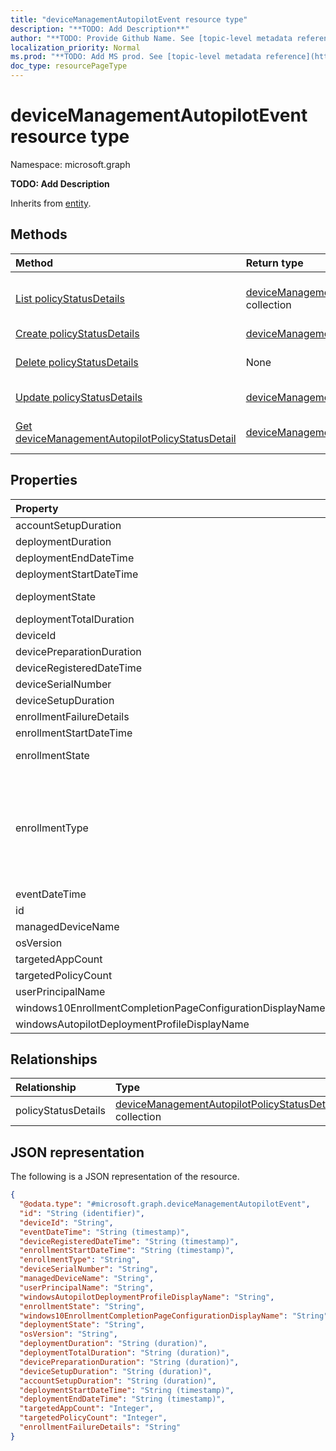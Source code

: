 ```yaml
---
title: "deviceManagementAutopilotEvent resource type"
description: "**TODO: Add Description**"
author: "**TODO: Provide Github Name. See [topic-level metadata reference](https://msgo.azurewebsites.net/add/document/guidelines/metadata.html#topic-level-metadata)**"
localization_priority: Normal
ms.prod: "**TODO: Add MS prod. See [topic-level metadata reference](https://msgo.azurewebsites.net/add/document/guidelines/metadata.html#topic-level-metadata)**"
doc_type: resourcePageType
---
```


# deviceManagementAutopilotEvent resource type


Namespace: microsoft.graph

**TODO: Add Description**


Inherits from [entity](../resources/entity.md).

## Methods
|Method|Return type|Description|
|:---|:---|:---|
|[List policyStatusDetails](../api/devicemanagementautopilotevent-list-policystatusdetails.md)|[deviceManagementAutopilotPolicyStatusDetail](../resources/devicemanagementautopilotpolicystatusdetail.md) collection|Get the deviceManagementAutopilotPolicyStatusDetails from the policyStatusDetails navigation property.|
|[Create policyStatusDetails](../api/devicemanagementautopilotevent-post-policystatusdetails.md)|[deviceManagementAutopilotPolicyStatusDetail](../resources/devicemanagementautopilotpolicystatusdetail.md)|Create a new policyStatusDetails object.|
|[Delete policyStatusDetails](../api/devicemanagementautopilotevent-delete-policystatusdetails.md)|None|Delete a [deviceManagementAutopilotPolicyStatusDetail](../resources/devicemanagementautopilotpolicystatusdetail.md) object.|
|[Update policyStatusDetails](../api/devicemanagementautopilotevent-update-policystatusdetails.md)|[deviceManagementAutopilotPolicyStatusDetail](../resources/devicemanagementautopilotpolicystatusdetail.md)|Update the properties of a policyStatusDetails object.|
|[Get deviceManagementAutopilotPolicyStatusDetail](../api/devicemanagementautopilotpolicystatusdetail-get.md)|[deviceManagementAutopilotPolicyStatusDetail](../resources/devicemanagementautopilotpolicystatusdetail.md)|Read the properties and relationships of a [deviceManagementAutopilotPolicyStatusDetail](../resources/devicemanagementautopilotpolicystatusdetail.md) object.|

## Properties
|Property|Type|Description|
|:---|:---|:---|
|accountSetupDuration|Duration|**TODO: Add Description**|
|deploymentDuration|Duration|**TODO: Add Description**|
|deploymentEndDateTime|DateTimeOffset|**TODO: Add Description**|
|deploymentStartDateTime|DateTimeOffset|**TODO: Add Description**|
|deploymentState|windowsAutopilotDeploymentState|**TODO: Add Description**. Possible values are: `unknown`, `success`, `inProgress`, `failure`, `successWithTimeout`.|
|deploymentTotalDuration|Duration|**TODO: Add Description**|
|deviceId|String|**TODO: Add Description**|
|devicePreparationDuration|Duration|**TODO: Add Description**|
|deviceRegisteredDateTime|DateTimeOffset|**TODO: Add Description**|
|deviceSerialNumber|String|**TODO: Add Description**|
|deviceSetupDuration|Duration|**TODO: Add Description**|
|enrollmentFailureDetails|String|**TODO: Add Description**|
|enrollmentStartDateTime|DateTimeOffset|**TODO: Add Description**|
|enrollmentState|enrollmentState|**TODO: Add Description**. Possible values are: `unknown`, `enrolled`, `pendingReset`, `failed`, `notContacted`, `blocked`.|
|enrollmentType|windowsAutopilotEnrollmentType|**TODO: Add Description**. Possible values are: `unknown`, `azureADJoinedWithAutopilotProfile`, `offlineDomainJoined`, `azureADJoinedUsingDeviceAuthWithAutopilotProfile`, `azureADJoinedUsingDeviceAuthWithoutAutopilotProfile`, `azureADJoinedWithOfflineAutopilotProfile`, `azureADJoinedWithWhiteGlove`, `offlineDomainJoinedWithWhiteGlove`, `offlineDomainJoinedWithOfflineAutopilotProfile`.|
|eventDateTime|DateTimeOffset|**TODO: Add Description**|
|id|String|**TODO: Add Description** Inherited from [entity](../resources/entity.md)|
|managedDeviceName|String|**TODO: Add Description**|
|osVersion|String|**TODO: Add Description**|
|targetedAppCount|Int32|**TODO: Add Description**|
|targetedPolicyCount|Int32|**TODO: Add Description**|
|userPrincipalName|String|**TODO: Add Description**|
|windows10EnrollmentCompletionPageConfigurationDisplayName|String|**TODO: Add Description**|
|windowsAutopilotDeploymentProfileDisplayName|String|**TODO: Add Description**|

## Relationships
|Relationship|Type|Description|
|:---|:---|:---|
|policyStatusDetails|[deviceManagementAutopilotPolicyStatusDetail](../resources/devicemanagementautopilotpolicystatusdetail.md) collection|**TODO: Add Description**|

## JSON representation
The following is a JSON representation of the resource.
<!-- {
  "blockType": "resource",
  "keyProperty": "id",
  "@odata.type": "microsoft.graph.deviceManagementAutopilotEvent",
  "baseType": "microsoft.graph.entity",
  "openType": false
}
-->
``` json
{
  "@odata.type": "#microsoft.graph.deviceManagementAutopilotEvent",
  "id": "String (identifier)",
  "deviceId": "String",
  "eventDateTime": "String (timestamp)",
  "deviceRegisteredDateTime": "String (timestamp)",
  "enrollmentStartDateTime": "String (timestamp)",
  "enrollmentType": "String",
  "deviceSerialNumber": "String",
  "managedDeviceName": "String",
  "userPrincipalName": "String",
  "windowsAutopilotDeploymentProfileDisplayName": "String",
  "enrollmentState": "String",
  "windows10EnrollmentCompletionPageConfigurationDisplayName": "String",
  "deploymentState": "String",
  "osVersion": "String",
  "deploymentDuration": "String (duration)",
  "deploymentTotalDuration": "String (duration)",
  "devicePreparationDuration": "String (duration)",
  "deviceSetupDuration": "String (duration)",
  "accountSetupDuration": "String (duration)",
  "deploymentStartDateTime": "String (timestamp)",
  "deploymentEndDateTime": "String (timestamp)",
  "targetedAppCount": "Integer",
  "targetedPolicyCount": "Integer",
  "enrollmentFailureDetails": "String"
}
```

